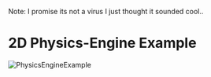 Note: I promise its not a virus I just thought it sounded cool..
# 2D Physics-Engine Example
![PhysicsEngineExample](https://github.com/user-attachments/assets/49e1a2bb-3050-4682-89f2-7894436c92a5)
